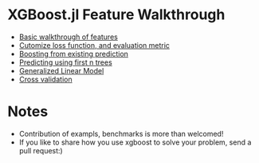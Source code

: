 XGBoost.jl Feature Walkthrough
====
* [Basic walkthrough of features](basic_walkthrough.jl)
* [Cutomize loss function, and evaluation metric](custom_objective.jl)
* [Boosting from existing prediction](boost_from_prediction.jl)
* [Predicting using first n trees](predict_first_ntree.jl)
* [Generalized Linear Model](generalized_linear_model.jl)
* [Cross validation](cross_validation.jl)

Notes
====
* Contribution of exampls, benchmarks is more than welcomed!
* If you like to share how you use xgboost to solve your problem, send a pull request:)

